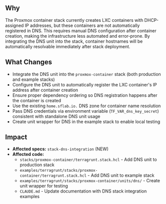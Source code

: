 ## Why

The Proxmox container stack currently creates LXC containers with DHCP-assigned IP addresses, but these containers are not automatically registered in DNS. This requires manual DNS configuration after container creation, making the infrastructure less automated and error-prone. By integrating the DNS unit into the stack, container hostnames will be automatically resolvable immediately after stack deployment.

## What Changes

- Integrate the DNS unit into the `proxmox-container` stack (both production and example stacks)
- Configure the DNS unit to automatically register the LXC container's IP address after container creation
- Ensure proper dependency ordering so DNS registration happens after the container is created
- Use the existing `home.sflab.io.` DNS zone for container name resolution
- Pass DNS credentials via environment variable (`TF_VAR_dns_key_secret`) consistent with standalone DNS unit usage
- Create unit wrapper for DNS in the example stack to enable local testing

## Impact

- **Affected specs:** `stack-dns-integration` (NEW)
- **Affected code:**
  - `stacks/proxmox-container/terragrunt.stack.hcl` - Add DNS unit to production stack
  - `examples/terragrunt/stacks/proxmox-container/terragrunt.stack.hcl` - Add DNS unit to example stack
  - `examples/terragrunt/stacks/proxmox-container/units/dns/` - Create unit wrapper for testing
  - `CLAUDE.md` - Update documentation with DNS stack integration examples
